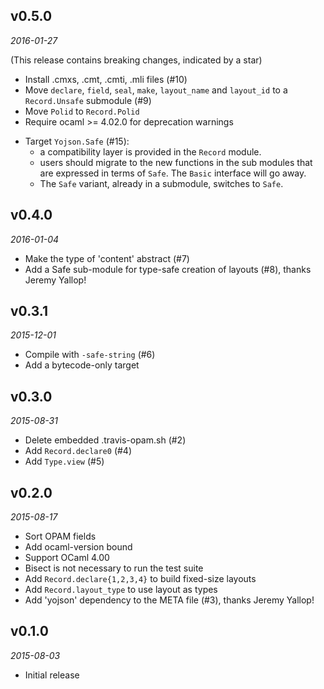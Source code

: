 ## v0.5.0

*2016-01-27*

(This release contains breaking changes, indicated by a star)

- Install .cmxs, .cmt, .cmti, .mli files (#10)
- Move `declare`, `field`, `seal`, `make`, `layout_name` and
  `layout_id` to a `Record.Unsafe` submodule (#9)
- Move `Polid` to `Record.Polid`
- Require ocaml >= 4.02.0 for deprecation warnings
* Target `Yojson.Safe` (#15):
  - a compatibility layer is provided in the `Record` module.
  - users should migrate to the new functions in the sub modules that are
    expressed in terms of `Safe`. The `Basic` interface will go away.
  * The `Safe` variant, already in a submodule, switches to `Safe`.

## v0.4.0

*2016-01-04*

- Make the type of 'content' abstract (#7)
- Add a Safe sub-module for type-safe creation of layouts (#8),
  thanks Jeremy Yallop!

## v0.3.1

*2015-12-01*

- Compile with `-safe-string` (#6)
- Add a bytecode-only target

## v0.3.0

*2015-08-31*

- Delete embedded .travis-opam.sh (#2)
- Add `Record.declare0` (#4)
- Add `Type.view` (#5)

## v0.2.0

*2015-08-17*

- Sort OPAM fields
- Add ocaml-version bound
- Support OCaml 4.00
- Bisect is not necessary to run the test suite
- Add `Record.declare{1,2,3,4}` to build fixed-size layouts
- Add `Record.layout_type` to use layout as types
- Add 'yojson' dependency to the META file (#3), thanks Jeremy Yallop!

## v0.1.0

*2015-08-03*

- Initial release
